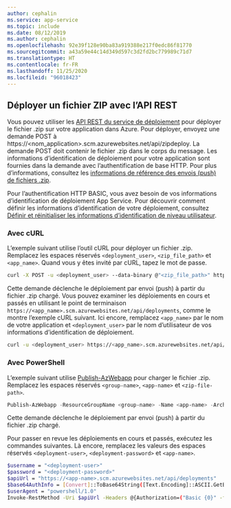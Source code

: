 ```yaml
---
author: cephalin
ms.service: app-service
ms.topic: include
ms.date: 08/12/2019
ms.author: cephalin
ms.openlocfilehash: 92e39f128e90ba83a919388e217f0edc86f81770
ms.sourcegitcommit: a43a59e44c14d349d597c3d2fd2bc779989c71d7
ms.translationtype: HT
ms.contentlocale: fr-FR
ms.lasthandoff: 11/25/2020
ms.locfileid: "96018423"
---
```

## <a name="deploy-zip-file-with-rest-apis"></a><a name="rest"></a>Déployer un fichier ZIP avec l’API REST 

Vous pouvez utiliser les [API REST du service de déploiement](https://github.com/projectkudu/kudu/wiki/REST-API) pour déployer le fichier .zip sur votre application dans Azure. Pour déployer, envoyez une demande POST à https://<nom_application>.scm.azurewebsites.net/api/zipdeploy. La demande POST doit contenir le fichier .zip dans le corps du message. Les informations d’identification de déploiement pour votre application sont fournies dans la demande avec l’authentification de base HTTP. Pour plus d’informations, consultez les [informations de référence des envois (push) de fichiers .zip](https://github.com/projectkudu/kudu/wiki/Deploying-from-a-zip-file). 

Pour l’authentification HTTP BASIC, vous avez besoin de vos informations d’identification de déploiement App Service. Pour découvrir comment définir les informations d’identification de votre déploiement, consultez [Définir et réinitialiser les informations d’identification de niveau utilisateur](../articles/app-service/deploy-configure-credentials.md#userscope).

### <a name="with-curl"></a>Avec cURL

L’exemple suivant utilise l’outil cURL pour déployer un fichier .zip. Remplacez les espaces réservés `<deployment_user>`, `<zip_file_path>` et `<app_name>`. Quand vous y êtes invité par cURL, tapez le mot de passe.

```bash
curl -X POST -u <deployment_user> --data-binary @"<zip_file_path>" https://<app_name>.scm.azurewebsites.net/api/zipdeploy
```

Cette demande déclenche le déploiement par envoi (push) à partir du fichier .zip chargé. Vous pouvez examiner les déploiements en cours et passés en utilisant le point de terminaison `https://<app_name>.scm.azurewebsites.net/api/deployments`, comme le montre l’exemple cURL suivant. Ici encore, remplacez `<app_name>` par le nom de votre application et `<deployment_user>` par le nom d’utilisateur de vos informations d’identification de déploiement.

```bash
curl -u <deployment_user> https://<app_name>.scm.azurewebsites.net/api/deployments
```

### <a name="with-powershell"></a>Avec PowerShell

L’exemple suivant utilise [Publish-AzWebapp](/powershell/module/az.websites/publish-azwebapp) pour charger le fichier .zip. Remplacez les espaces réservés `<group-name>`, `<app-name>` et `<zip-file-path>`.

```powershell
Publish-AzWebapp -ResourceGroupName <group-name> -Name <app-name> -ArchivePath <zip-file-path>
```

Cette demande déclenche le déploiement par envoi (push) à partir du fichier .zip chargé. 

Pour passer en revue les déploiements en cours et passés, exécutez les commandes suivantes. Là encore, remplacez les valeurs des espaces réservés `<deployment-user>`, `<deployment-password>` et `<app-name>`.

```bash
$username = "<deployment-user>"
$password = "<deployment-password>"
$apiUrl = "https://<app-name>.scm.azurewebsites.net/api/deployments"
$base64AuthInfo = [Convert]::ToBase64String([Text.Encoding]::ASCII.GetBytes(("{0}:{1}" -f $username, $password)))
$userAgent = "powershell/1.0"
Invoke-RestMethod -Uri $apiUrl -Headers @{Authorization=("Basic {0}" -f $base64AuthInfo)} -UserAgent $userAgent -Method GET
```
